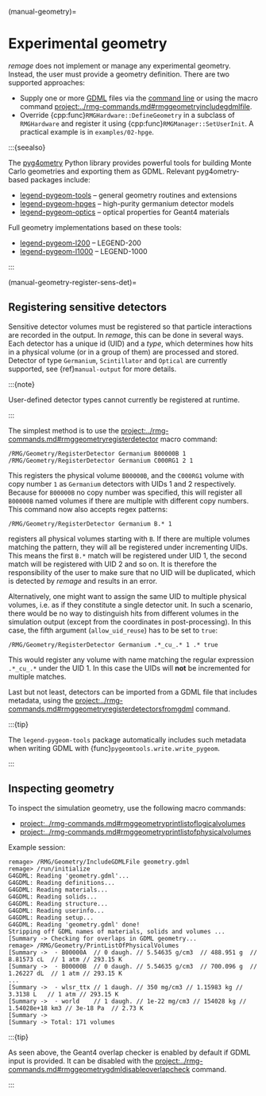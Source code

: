(manual-geometry)=

# Experimental geometry

_remage_ does not implement or manage any experimental geometry. Instead, the
user must provide a geometry definition. There are two supported approaches:

- Supply one or more [GDML](https://gdml.web.cern.ch) files via the
  [command line](./running.md) or using the macro command
  <project:../rmg-commands.md#rmggeometryincludegdmlfile>.
- Override {cpp:func}`RMGHardware::DefineGeometry` in a subclass of
  `RMGHardware` and register it using {cpp:func}`RMGManager::SetUserInit`. A
  practical example is in `examples/02-hpge`.

:::{seealso}

The [pyg4ometry](https://pyg4ometry.readthedocs.io) Python library provides
powerful tools for building Monte Carlo geometries and exporting them as GDML.
Relevant pyg4ometry-based packages include:

- [legend-pygeom-tools](https://legend-pygeom-tools.readthedocs.io) – general
  geometry routines and extensions
- [legend-pygeom-hpges](https://legend-pygeom-hpges.readthedocs.io) –
  high-purity germanium detector models
- [legend-pygeom-optics](https://legend-pygeom-optics.readthedocs.io) – optical
  properties for Geant4 materials

Full geometry implementations based on these tools:

- [legend-pygeom-l200](https://github.com/legend-exp/legend-pygeom-l200) –
  LEGEND-200
- [legend-pygeom-l1000](https://github.com/legend-exp/legend-pygeom-l1000) –
  LEGEND-1000

:::

(manual-geometry-register-sens-det)=

## Registering sensitive detectors

Sensitive detector volumes must be registered so that particle interactions are
recorded in the output. In _remage_, this can be done in several ways. Each
detector has a unique id (UID) and a _type_, which determines how hits in a
physical volume (or in a group of them) are processed and stored. Detector of
type `Germanium`, `Scintillator` and `Optical` are currently supported, see
{ref}`manual-output` for more details.

:::{note}

User-defined detector types cannot currently be registered at runtime.

:::

The simplest method is to use the
<project:../rmg-commands.md#rmggeometryregisterdetector> macro command:

```geant4
/RMG/Geometry/RegisterDetector Germanium B00000B 1
/RMG/Geometry/RegisterDetector Germanium C000RG1 2 1
```

This registers the physical volume `B00000B`, and the `C000RG1` volume with copy
number `1` as `Germanium` detectors with UIDs 1 and 2 respectively. Because for
`B00000B` no copy number was specified, this will register all `B00000B` named
volumes if there are multiple with different copy numbers. This command now also
accepts regex patterns:

```geant4
/RMG/Geometry/RegisterDetector Germanium B.* 1
```

registers all physical volumes starting with `B`. If there are multiple volumes
matching the pattern, they will all be registered under incrementing UIDs. This
means the first `B.*` match will be registered under UID 1, the second match
will be registered with UID 2 and so on. It is therefore the responsibility of
the user to make sure that no UID will be duplicated, which is detected by
_remage_ and results in an error.

Alternatively, one might want to assign the same UID to multiple physical
volumes, i.e. as if they constitute a single detector unit. In such a scenario,
there would be no way to distinguish hits from different volumes in the
simulation output (except from the coordinates in post-processing). In this
case, the fifth argument (`allow_uid_reuse`) has to be set to `true`:

```geant4
/RMG/Geometry/RegisterDetector Germanium .*_cu_.* 1 .* true
```

This would register any volume with name matching the regular expression
`.*_cu_.*` under the UID 1. In this case the UIDs will **not** be incremented
for multiple matches.

Last but not least, detectors can be imported from a GDML file that includes
metadata, using the
<project:../rmg-commands.md#rmggeometryregisterdetectorsfromgdml> command.

:::{tip}

The `legend-pygeom-tools` package automatically includes such metadata when
writing GDML with {func}`pygeomtools.write.write_pygeom`.

:::

## Inspecting geometry

To inspect the simulation geometry, use the following macro commands:

- <project:../rmg-commands.md#rmggeometryprintlistoflogicalvolumes>
- <project:../rmg-commands.md#rmggeometryprintlistofphysicalvolumes>

Example session:

```remage
remage> /RMG/Geometry/IncludeGDMLFile geometry.gdml
remage> /run/initialize
G4GDML: Reading 'geometry.gdml'...
G4GDML: Reading definitions...
G4GDML: Reading materials...
G4GDML: Reading solids...
G4GDML: Reading structure...
G4GDML: Reading userinfo...
G4GDML: Reading setup...
G4GDML: Reading 'geometry.gdml' done!
Stripping off GDML names of materials, solids and volumes ...
[Summary -> Checking for overlaps in GDML geometry...
remage> /RMG/Geometry/PrintListOfPhysicalVolumes
[Summary ->  · B00000A  // 0 daugh. // 5.54635 g/cm3  // 488.951 g  // 8.81573 cL  // 1 atm // 293.15 K
[Summary ->  · B00000B  // 0 daugh. // 5.54635 g/cm3  // 700.096 g  // 1.26227 dL  // 1 atm // 293.15 K
...
[Summary ->  · wlsr_ttx // 1 daugh. // 350 mg/cm3 // 1.15983 kg // 3.3138 L   // 1 atm // 293.15 K
[Summary ->  · world    // 1 daugh. // 1e-22 mg/cm3 // 154028 kg // 1.54028e+18 km3 // 3e-18 Pa  // 2.73 K
[Summary ->
[Summary -> Total: 171 volumes
```

:::{tip}

As seen above, the Geant4 overlap checker is enabled by default if GDML input is
provided. It can be disabled with the
<project:../rmg-commands.md#rmggeometrygdmldisableoverlapcheck> command.

:::
